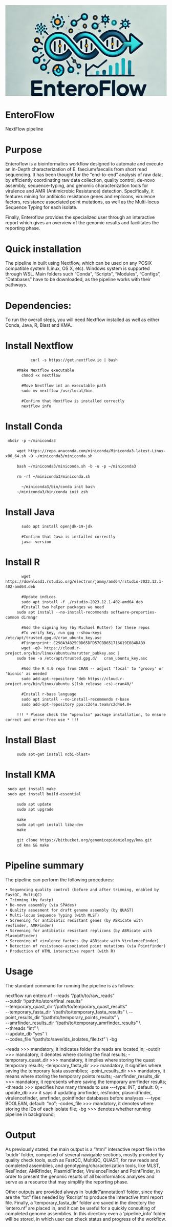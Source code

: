 ![Project Logo](https://github.com/CRAB-IZSLT/EnteroFlow/blob/main/Slide1.jpg)

# EnteroFlow

NextFlow pipeline 

# Purpose

Enteroflow is a bioinformatics workflow designed to automate and execute an in-Depth characterization of E. faecium/faecalis from short read sequencing. 
It has been thought for the “end-to-end” analysis of raw data, by efficiently coordinating raw data collection, quality control, de-novo assembly, sequence-typing, and genomic characterization tools for virulence and AMR (Antimicrobic Resistance) detection.
Specifically, it features mining for antibiotic resistance genes and replicons, virulence factors, resistance associated point mutations, as well as the Multi-locus Sequence Typing for each isolate.

Finally, Enteroflow provides the specialized user through an interactive report which gives an overview of the genomic results and facilitates the reporting phase.

# Quick installation

The pipeline in built using Nextflow, which can be used on any POSIX compatible system (Linux, OS X, etc). Windows system is supported through WSL.
Main folders such “Conda”, “Scripts”, “Modules”, “Configs”, “Databases” have to be downloaded, as the pipeline works with their pathways.

# Dependencies:

To run the overall steps, you will need Nextflow installed as well as either Conda, Java, R, Blast and KMA. 
# Install Nextflow
               curl -s https://get.nextflow.io | bash
           
         #Make Nextflow executable
	       chmod +x nextflow
	
	       #Move Nextflow int an executable path
	       sudo mv nextflow /usr/local/bin
	
	       #Confirm that Nextflow is installed correctly
	       nextflow info

# Install Conda
	 mkdir -p ~/miniconda3

         wget https://repo.anaconda.com/miniconda/Miniconda3-latest-Linux-x86_64.sh -O ~/miniconda3/miniconda.sh

         bash ~/miniconda3/miniconda.sh -b -u -p ~/miniconda3

         rm -rf ~/miniconda3/miniconda.sh

	       ~/miniconda3/bin/conda init bash
         ~/miniconda3/bin/conda init zsh

# Install Java
	       sudo apt install openjdk-19-jdk

	       #Confirm that Java is installed correctly
	       java -version

# Install R
	       wget https://download1.rstudio.org/electron/jammy/amd64/rstudio-2023.12.1-402-amd64.deb
                
	       #Update indices
	       sudo apt install -f ./rstudio-2023.12.1-402-amd64.deb
	       #Install two helper packages we need	
   	     sudo apt install --no-install-recommends software-properties-common dirmngr

	       #Add the signing key (by Michael Rutter) for these repos
	       #To verify key, run gpg --show-keys /etc/apt/trusted.gpg.d/cran_ubuntu_key.asc 
	       #Fingerprint: E298A3A825C0D65DFD57CBB651716619E084DAB9
	       wget -qO- https://cloud.r-project.org/bin/linux/ubuntu/marutter_pubkey.asc | 
         sudo tee -a /etc/apt/trusted.gpg.d/   cran_ubuntu_key.asc

	       #Add the R 4.0 repo from CRAN -- adjust 'focal' to 'groovy' or 'bionic' as needed
	       sudo add-apt-repository "deb https://cloud.r-project.org/bin/linux/ubuntu $(lsb_release -cs)-cran40/"
	     
	       #Install r-base language
	       sudo apt install --no-install-recommends r-base
	       sudo add-apt-repository ppa:c2d4u.team/c2d4u4.0+

	     !!! * Please check the "openxlsx" package installation, to ensure correct and error-free use * !!!

# Install Blast
         sudo apt-get install ncbi-blast+

# Install KMA
	 sudo apt install make
	 sudo apt install build-essential

         sudo apt update
         sudo apt upgrade

         make 
         sudo apt-get install libz-dev
         make 

         git clone https://bitbucket.org/genomicepidemiology/kma.git
         cd kma && make

# Pipeline summary

The pipeline can perform the following procedures:

    • Sequencing quality control (before and after trimming, enabled by FastQC, MultiQC)
    • Trimming (by fastp)
    • De-novo assembly (via SPAdes)
    • Quality assesment for draft genome assembly (by QUAST)
    • Multi-locus Sequence Typing (with MLST)
    • Screening for antibiotic resistant genes (by ABRicate with resfinder, AMRFinder)
    • Screening for antibiotic resistant replicons (by ABRicate with PlasmidFinder)
    • Screening of virulence factors (by ABRicate with VirulenceFinder)
    • Detection of resistance-associated point mutations (via Pointfinder)
    • Production of HTML interactive report (with R)

# Usage

The standard command for running the pipeline is as follows: 
	
 nextflow run entero.nf --reads “/path/to/raw_reads” \
 				    --outdir “/path/to/store/final_results” \
   				  --temporary_quast_dir “/path/to/temporary_quast_results” \
				    --temporary_fasta_dir  “/path/to/temporary_fasta_results” \ 
				    --point_results_dir “/path/to/temporary_points_results” \  
			            --amrfinder_results_dir “/path/to/temporary_amrfinder_results” \   
				    --threads “int” \   
				    --update_db “yes” \  
				    --codes_file “/path/to/save/ids_isolates_file.txt” \ 
				    -bg

-reads >>> mandatory, it indicates folder the reads are located in;
-outdir >>> mandatory, it denotes where storing the final results;
-temporary_quast_dir >>> mandatory, it implies where storing the quast temporary results;
-temporary_fasta_dir >>> mandatory, it signifies where saving the temporary fasta assemblies;
-point_results_dir >>> mandatory, it means where storing the temporary points results;
-amrfinder_results_dir >>> mandatory, it represents where saving the temporary amrfinder results;
-threads >>> specifies how many threads to use ---type: INT, default: 0;
-update_db >>> it says if updating amrfinder, resfinder, plasmidfinder, virulencefinder, amrfinder, pointfinder databases before analyses ---type: BOOLEAN, default: “no”;
-codes_file >>> mandatory, it denotes where storing the IDs of each isolate file;
-bg >>> denotes whether running pipeline in background;

# Output

As previously stated, the main output is a “html” interactive report file in the ‘outdir’ folder, composed of several navigable sections, mostly provided by quality check tools, such as FastQC, MultiQC, QUAST, for raw reads and completed assemblies, and genotyping/characterization tools, like MLST, ResFinder, AMRfinder, PlasmidFinder, VirulenceFinder and PointFinder, in order to present the genomic results of all bioinformatics analyses and serve as a resource that may simplify the reporting phase.

Other outputs are provided always in ‘outdir’/’annotation’/ folder, since they are the “txt” files needed by ‘Rscript’ to produce the interactive html report file.
Finally, a ‘temporary_fasta_dir’ folder are saved in the directory the ‘entero.nf’ are placed in, and it can be useful for a quickly consulting of completed genome assemblies.
In this directory even a ‘pipeline_info’ folder will be stored, in which user can check status and progress of the workflow.
